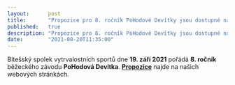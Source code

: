 ```yaml
---
layout:      post
title:       "Propozice pro 8. ročník PoHodové Devítky jsou dostupné na našich webových stránkách."
published:   true
description: "Propozice pro 8. ročník PoHodové Devítky jsou dostupné na našich webových stránkách."
date:        "2021-08-20T11:35:00"
---
```


Bítešský spolek vytrvalostních sportů dne **19. září 2021** pořádá **8. ročník** běžeckého závodu **PoHodová Devítka**. **[Propozice](https://www.pohodovadevitka.cz/propozice)** najde na našich webových stránkách.
